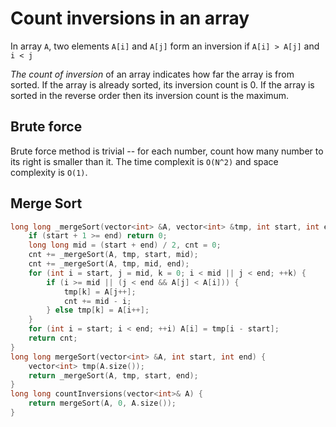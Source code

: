 # Count inversions in an array

In array `A`, two elements `A[i]` and `A[j]` form an inversion if `A[i] > A[j]` and `i < j`

_The count of inversion_ of an array indicates how far the array is from sorted. If the array is already sorted, its inversion count is 0. If the array is sorted in the reverse order then its inversion count is the maximum.

## Brute force

Brute force method is trivial -- for each number, count how many number to its right is smaller than it. The time complexit is `O(N^2)` and space complexity is `O(1)`.

## Merge Sort

```cpp
long long _mergeSort(vector<int> &A, vector<int> &tmp, int start, int end) {
    if (start + 1 >= end) return 0;
    long long mid = (start + end) / 2, cnt = 0;
    cnt += _mergeSort(A, tmp, start, mid);
    cnt += _mergeSort(A, tmp, mid, end);
    for (int i = start, j = mid, k = 0; i < mid || j < end; ++k) {
        if (i >= mid || (j < end && A[j] < A[i])) {
            tmp[k] = A[j++];
            cnt += mid - i;
        } else tmp[k] = A[i++];
    }
    for (int i = start; i < end; ++i) A[i] = tmp[i - start];
    return cnt;
}
long long mergeSort(vector<int> &A, int start, int end) {
    vector<int> tmp(A.size());
    return _mergeSort(A, tmp, start, end);
}
long long countInversions(vector<int>& A) {
    return mergeSort(A, 0, A.size());
}
```